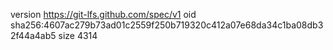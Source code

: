 version https://git-lfs.github.com/spec/v1
oid sha256:4607ac279b73ad01c2559f250b719320c412a07e68da34c1ba08db32f44a4ab5
size 4314
